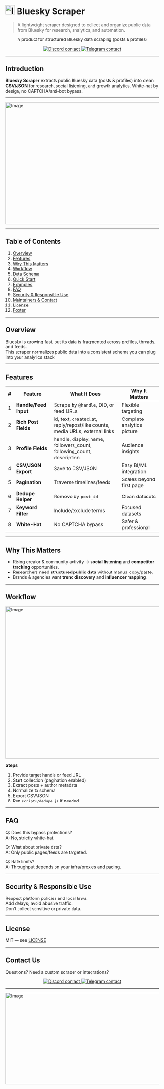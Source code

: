 # <img width="30" height="30" alt="Image" src="https://github.com/user-attachments/assets/d336870a-de7d-441f-9ab6-b097405f122a" /> Bluesky Scraper

> A lightweight scraper designed to collect and organize public data from Bluesky for research, analytics, and automation.

<p align="center">
A  product for structured Bluesky data scraping (posts & profiles)
</p>

<p align="center">

  <a href="https://discord.gg/zX7frTbx">
    <img alt="Discord contact" src="https://img.shields.io/badge/Discord-Appilot-5865F2?logo=discord&logoColor=white&style=for-the-badge">
  </a>
  <a href="https://t.me/devpilot1">
    <img alt="Telegram contact" src="https://img.shields.io/badge/Telegram-@devpilot1-2CA5E0?logo=telegram&logoColor=white&style=for-the-badge">
  </a>
</p>

---

## Introduction
**Bluesky Scraper** extracts public Bluesky data (posts & profiles) into clean **CSV/JSON** for research, social listening, and growth analytics. White-hat by design, no CAPTCHA/anti-bot bypass.

---

<img width="1536" height="400" alt="Image" src="https://github.com/user-attachments/assets/e011168d-17c9-458f-bc5f-cfcf54a53c18" />

--- 

## Table of Contents
1. [Overview](#overview)
2. [Features](#features)
3. [Why This Matters](#why-this-matters)
4. [Workflow](#workflow)
5. [Data Schema](#data-schema)
6. [Quick Start](#quick-start)
7. [Examples](#examples)
8. [FAQ](#faq)
9. [Security & Responsible Use](#security--responsible-use)
10. [Maintainers & Contact](#maintainers--contact)
11. [License](#license)
12. [Footer](#footer)

---

## Overview
Bluesky is growing fast, but its data is fragmented across profiles, threads, and feeds.  
This scraper normalizes public data into a consistent schema you can plug into your analytics stack.

---

## Features

| # | Feature | What It Does | Why It Matters |
|---|---|---|---|
| 1 | **Handle/Feed Input** | Scrape by `@handle`, DID, or feed URLs | Flexible targeting |
| 2 | **Rich Post Fields** | id, text, created_at, reply/repost/like counts, media URLs, external links | Complete analytics picture |
| 3 | **Profile Fields** | handle, display_name, followers_count, following_count, description | Audience insights |
| 4 | **CSV/JSON Export** | Save to CSV/JSON | Easy BI/ML integration |
| 5 | **Pagination** | Traverse timelines/feeds | Scales beyond first page |
| 6 | **Dedupe Helper** | Remove by `post_id` | Clean datasets |
| 7 | **Keyword Filter** | Include/exclude terms | Focused datasets |
| 8 | **White-Hat** | No CAPTCHA bypass | Safer & professional |

---

## Why This Matters
- Rising creator & community activity → **social listening** and **competitor tracking** opportunities.  
- Researchers need **structured public data** without manual copy/paste.  
- Brands & agencies want **trend discovery** and **influencer mapping**.

---

## Workflow
<img width="1536" height="500" alt="Image" src="https://github.com/user-attachments/assets/25ee68a4-ae08-4fc2-b2bb-d7118d7e810d" />

**Steps**
1. Provide target handle or feed URL  
2. Start collection (pagination enabled)  
3. Extract posts + author metadata  
4. Normalize to schema  
5. Export CSV/JSON  
6. Run `scripts/dedupe.js` if needed

---

## FAQ

Q: Does this bypass protections? <br>
A: No, strictly white-hat.

Q: What about private data?<br> 
A: Only public pages/feeds are targeted.

Q: Rate limits?<br>
A: Throughput depends on your infra/proxies and pacing.

---

## Security & Responsible Use

Respect platform policies and local laws. <br>
Add delays; avoid abusive traffic. <br>
Don’t collect sensitive or private data. <br>

--- 

## License
MIT — see [LICENSE](./LICENSE)

---

## Contact Us

Questions? Need a custom scraper or integrations?

<p align="center">
  <a href="https://discord.gg/zX7frTbx">
    <img alt="Discord contact" src="https://img.shields.io/badge/Discord-Appilot-5865F2?logo=discord&logoColor=white&style=for-the-badge">
  </a>
  <a href="https://t.me/devpilot1">
    <img alt="Telegram contact" src="https://img.shields.io/badge/Telegram-@devpilot1-2CA5E0?logo=telegram&logoColor=white&style=for-the-badge">
  </a>
</p>


---

<p align="">
<img width="800" height="300" alt="Image" src="https://github.com/user-attachments/assets/5b43909c-dc2b-45cb-ab08-adce4c44f37a" />
</p>

